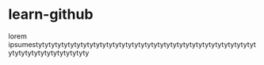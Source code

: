 # learn-github

lorem ipsumestytytytytytytytytytytytytytytytytytytytytytytytytytytytytytytytytytytytytytytytytytytytytytyty
